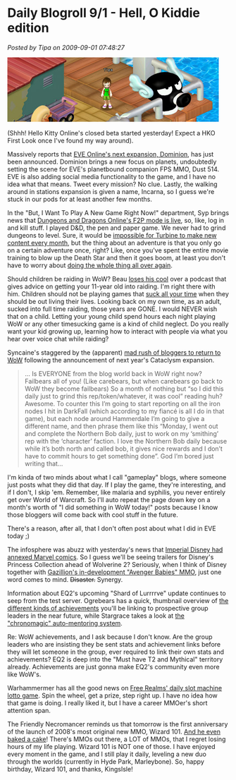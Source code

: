 # Daily Blogroll 9/1 - Hell, O Kiddie edition

*Posted by Tipa on 2009-09-01 07:48:27*

![Dazed and Confused in Sanriotown](../uploads/2009/09/hko-2009-09-01-07-24-48-98.jpg "Dazed and Confused in Sanriotown")

(Shhh! Hello Kitty Online's closed beta started yesterday! Expect a HKO First Look once I've found my way around).

Massively reports that [EVE Online's next expansion, Dominion](http://www.massively.com/2009/08/31/eve-online-announces-dominion-expansion-walking-in-stations-r/), has just been announced. Dominion brings a new focus on planets, undoubtedly setting the scene for EVE's planetbound companion FPS MMO, Dust 514. EVE is also adding social media functionality to the game, and I have no idea what that means. Tweet every mission? No clue. Lastly, the walking around in stations expansion is given a name, Incarna, so I guess we're stuck in our pods for at least another few months.

In the "But, I Want To Play A New Game Right Now!" department, Syp brings news that [Dungeons and Dragons Online's F2P mode is live](http://biobreak.wordpress.com/2009/08/31/theres-this-dungeon-see-and-a-dragon/), so, like, log in and kill stuff. I played D&D, the pen and paper game. We never had to grind dungeons to level. Sure, it would be [impossible for Turbine to make new content every month](http://www.ghetto-overlord.com/Blog/?p=61), but the thing about an adventure is that you only go on a certain adventure once, right? Like, once you've spent the entire movie training to blow up the Death Star and then it goes boom, at least you don't have to worry about [doing the whole thing all over again](http://en.wikipedia.org/wiki/Star_Wars_Episode_VI:_Return_of_the_Jedi).

Should children be raiding in WoW? Beau [loses his cool](http://epicdolls.com/beauturkey/?p=2062) over a podcast that gives advice on getting your 11-year old into raiding. I'm right there with him. Children should not be playing games that [suck all your time](http://www.csd.uwo.ca/Infocom/dungeon.html) when they should be out living their lives. Looking back on my own time, as an adult, sucked into full time raiding, those years are GONE. I would NEVER wish that on a child. Letting your young child spend hours each night playing WoW or any other timesucking game is a kind of child neglect. Do you really want your kid growing up, learning how to interact with people via what you hear over voice chat while raiding?

Syncaine's staggered by the (apparent) [mad rush of bloggers to return to WoW](http://syncaine.wordpress.com/2009/08/31/maybe-its-time-to-return-to-wow/) following the announcement of next year's Cataclysm expansion. 


> ... Is EVERYONE from the blog world back in WoW right now? Failbears all of you! (Like carebears, but when carebears go back to WoW they become failbears) So a month of nothing but “so I did this daily just to grind this rep/token/whatever, it was cool” reading huh? Awesome. To counter this I’m going to start reporting on all the iron nodes I hit in DarkFall (which according to my fiancé is all I do in that game), but each node around Hammerdale I’m going to give a different name, and then phrase them like this “Monday, I went out and complete the Northern Bob daily, just to work on my ‘smithing’ rep with the ‘character’ faction. I love the Northern Bob daily because while it’s both north and called bob, it gives nice rewards and I don’t have to commit hours to get something done”. God I’m bored just writing that…



I'm kinda of two minds about what I call "gameplay" blogs, where someone just posts what they did that day. If I play the game, they're interesting, and if I don't, I skip 'em. Remember, like malaria and syphilis, you never entirely get over World of Warcraft. So I'll auto repeat the page down key on a month's worth of "I did something in WoW today!" posts because I know those bloggers will come back with cool stuff in the future.

There's a reason, after all, that I don't often post about what I did in EVE today ;)

The infosphere was abuzz with yesterday's news that [Imperial Disney had annexed Marvel comics](http://thallians.blogspot.com/2009/08/disney-is-buying-marvel-its-official.html). So I guess we'll be seeing trailers for Disney's Princess Collection ahead of Wolverine 2? Seriously, when I think of Disney together with [Gazillion's in-development "Avenger Babies" MMO](http://marvel.com/news/vgstories.7249.Marvel_MMO_Deal_Signed), just one word comes to mind. ~~Disaster.~~ Synergy.

Information about EQ2's upcoming "Shard of Lurrrrve" update continues to seep from the test server. Ogrebears has a quick, thumbnail overview of [the different kinds of achievements](http://ogrebear.com/?p=1289) you'll be linking to prospective group leaders in the near future, while Stargrace takes a look at [the "chronomagic" auto-mentoring system](http://mmoquests.com/2009/08/31/gu-53-part-ii-chronomagic/). 

Re: WoW achievements, and I ask because I don't know. Are the group leaders who are insisting they be sent stats and achievement links before they will let someone in the group, ever required to link their own stats and achievements? EQ2 is deep into the "Must have T2 and Mythical" territory already. Achievements are just gonna make EQ2's community even more like WoW's.

Warhammermer has all the good news on [Free Realms' daily slot machine lotto game](http://exploringwar.wordpress.com/2009/08/31/free-realms-spin-the-wheel/). Spin the wheel, get a prize, step right up. I have no idea how that game is doing. I really liked it, but I have a career MMOer's short attention span.

The Friendly Necromancer reminds us that tomorrow is the first anniversary of the launch of 2008's most original new MMO, Wizard 101. [And he even baked a cake](http://thefriendlynecromancer.blogspot.com/2009/09/happy-birthday-wizard101.html)! There's MMOs out there, a LOT of MMOs, that I regret losing hours of my life playing. Wizard 101 is NOT one of those. I have enjoyed every moment in the game, and I still play it daily, leveling a new duo through the worlds (currently in Hyde Park, Marleybone). So, happy birthday, Wizard 101, and thanks, KingsIsle!


